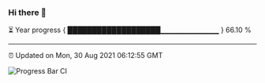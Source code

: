 ### Hi there 👋

⏳ Year progress { ███████████████████▁▁▁▁▁▁▁▁▁▁▁ } 66.10 %

---

⏰ Updated on Mon, 30 Aug 2021 06:12:55 GMT

![Progress Bar CI](https://github.com/liununu/liununu/workflows/Progress%20Bar%20CI/badge.svg)
